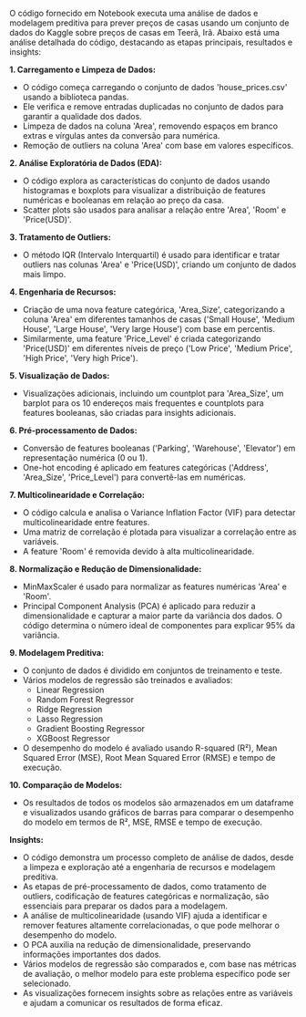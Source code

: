 O código fornecido em Notebook executa uma análise de dados e modelagem preditiva para prever preços de casas usando um conjunto de dados do Kaggle sobre preços de casas em Teerã, Irã. Abaixo está uma análise detalhada do código, destacando as etapas principais, resultados e insights:

**1. Carregamento e Limpeza de Dados:**

* O código começa carregando o conjunto de dados 'house_prices.csv' usando a biblioteca pandas.
* Ele verifica e remove entradas duplicadas no conjunto de dados para garantir a qualidade dos dados.
* Limpeza de dados na coluna 'Area', removendo espaços em branco extras e vírgulas antes da conversão para numérica.
* Remoção de outliers na coluna 'Area' com base em valores específicos.

**2. Análise Exploratória de Dados (EDA):**

* O código explora as características do conjunto de dados usando histogramas e boxplots para visualizar a distribuição de features numéricas e booleanas em relação ao preço da casa.
* Scatter plots são usados para analisar a relação entre 'Area', 'Room' e 'Price(USD)'.

**3. Tratamento de Outliers:**

* O método IQR (Intervalo Interquartil) é usado para identificar e tratar outliers nas colunas 'Area' e 'Price(USD)', criando um conjunto de dados mais limpo.

**4. Engenharia de Recursos:**

* Criação de uma nova feature categórica, 'Area_Size', categorizando a coluna 'Area' em diferentes tamanhos de casas ('Small House', 'Medium House', 'Large House', 'Very large House') com base em percentis.
* Similarmente, uma feature 'Price_Level' é criada categorizando 'Price(USD)' em diferentes níveis de preço ('Low Price', 'Medium Price', 'High Price', 'Very high Price').

**5. Visualização de Dados:**

* Visualizações adicionais, incluindo um countplot para 'Area_Size', um barplot para os 10 endereços mais frequentes e countplots para features booleanas, são criadas para insights adicionais.

**6. Pré-processamento de Dados:**

* Conversão de features booleanas ('Parking', 'Warehouse', 'Elevator') em representação numérica (0 ou 1).
* One-hot encoding é aplicado em features categóricas ('Address', 'Area_Size', 'Price_Level') para convertê-las em numéricas.

**7. Multicolinearidade e Correlação:**

* O código calcula e analisa o Variance Inflation Factor (VIF) para detectar multicolinearidade entre features. 
* Uma matriz de correlação é plotada para visualizar a correlação entre as variáveis. 
* A feature 'Room' é removida devido à alta multicolinearidade.

**8. Normalização e Redução de Dimensionalidade:**

* MinMaxScaler é usado para normalizar as features numéricas 'Area' e 'Room'.
* Principal Component Analysis (PCA) é aplicado para reduzir a dimensionalidade e capturar a maior parte da variância dos dados. O código determina o número ideal de componentes para explicar 95% da variância.

**9. Modelagem Preditiva:**

* O conjunto de dados é dividido em conjuntos de treinamento e teste.
* Vários modelos de regressão são treinados e avaliados:
    * Linear Regression
    * Random Forest Regressor
    * Ridge Regression
    * Lasso Regression
    * Gradient Boosting Regressor
    * XGBoost Regressor
* O desempenho do modelo é avaliado usando R-squared (R²), Mean Squared Error (MSE), Root Mean Squared Error (RMSE) e tempo de execução.

**10. Comparação de Modelos:**

* Os resultados de todos os modelos são armazenados em um dataframe e visualizados usando gráficos de barras para comparar o desempenho do modelo em termos de R², MSE, RMSE e tempo de execução.

**Insights:**

* O código demonstra um processo completo de análise de dados, desde a limpeza e exploração até a engenharia de recursos e modelagem preditiva.
* As etapas de pré-processamento de dados, como tratamento de outliers, codificação de features categóricas e normalização, são essenciais para preparar os dados para a modelagem.
* A análise de multicolinearidade (usando VIF) ajuda a identificar e remover features altamente correlacionadas, o que pode melhorar o desempenho do modelo.
* O PCA auxilia na redução de dimensionalidade, preservando informações importantes dos dados.
* Vários modelos de regressão são comparados e, com base nas métricas de avaliação, o melhor modelo para este problema específico pode ser selecionado.
* As visualizações fornecem insights sobre as relações entre as variáveis e ajudam a comunicar os resultados de forma eficaz.

